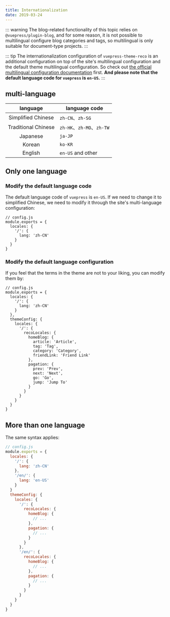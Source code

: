 ```yaml
---
title: Internationalization
date: 2019-03-24
---
```


::: warning
The blog-related functionality of this topic relies on `@vuepress/plugin-blog`, and for some reason, it is not possible to multilingual configure blog categories and tags, so multilingual is only suitable for document-type projects.
:::

::: tip <Badge text="1.3.3+" />
The internationalization configuration of `vuepress-theme-reco` is an additional configuration on top of the site's multilingual configuration and the default theme multilingual configuration. So check out [the official multilingual configuration documentation](https://v1.vuepress.vuejs.org/guide/i18n.html) first. **And please note that the default language code for `vuepress` is `en-US`.**
:::

## multi-language

|language|language code|
|:-:|-|
|Simplified Chinese|`zh-CN`、`zh-SG`|
|Traditional Chinese|`zh-HK`、`zh-MO`、`zh-TW`|
|Japanese|`ja-JP`|
|Korean|`ko-KR`|
|English|`en-US` and other|

## Only one language

### Modify the default language code

The default language code of `vuepress` is `en-US`. If we need to change it to simplified Chinese, we need to modify it through the site's multi-language configuration:

```js{5}
// config.js
module.exports = {
  locales: {
    '/': {
      lang: 'zh-CN'
    }
  }
}
```

### Modify the default language configuration

If you feel that the terms in the theme are not to your liking, you can modify them by:

```js{11,12,13,14,15,16,17,18,19,20,21,22,23,24}
// config.js
module.exports = {
  locales: {
    '/': {
      lang: 'zh-CN'
    }
  },
  themeConfig: {
    locales: {
      '/': {
        recoLocales: {
          homeBlog: {
            article: 'Article',
            tag: 'Tag',
            category: 'Category',
            friendLink: 'Friend Link'
          },
          pagation: {
            prev: 'Prev',
            next: 'Next',
            go: 'Go',
            jump: 'Jump To'
          }
        }
      }
    }
  }
}
```

## More than one language

The same syntax applies:

```js
// config.js
module.exports = {
  locales: {
    '/': {
      lang: 'zh-CN'
    },
    '/en/': {
      lang: 'en-US'
    }
  }
  themeConfig: {
    locales: {
      '/': {
        recoLocales: {
          homeBlog: {
            // ...
          },
          pagation: {
            // ...
          }
        }
      },
      '/en/': {
        recoLocales: {
          homeBlog: {
            // ...
          },
          pagation: {
            // ...
          }
        }
      }
    }
  }
}
```
